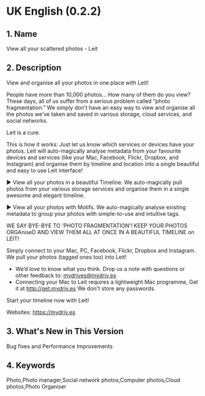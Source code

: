 UK English (0.2.2)
=================
## 1. Name
View all your scattered photos - Leit

## 2. Description
View and organise all your photos in one place with Leit!

People have more than 10,000 photos... How many of them do you view? These days, all of us suffer from a serious problem called “photo fragmentation.” We simply don’t have an easy way to view and organise all the photos we’ve taken and saved in various storage, cloud services, and social networks.

Leit is a cure.

This is how it works: Just let us know which services or devices have your photos. Leit will auto-magically analyse metadata from your favourite devices and services (like your Mac, Facebook, Flickr, Dropbox, and Instagram) and organise them by timeline and location into a single beautiful and easy to use Leit interface!

▶ View all your photos in a beautiful Timeline. We auto-magically pull photos from your various storage services and organise them in a single awesome and elegant timeline.

▶ View all your photos with Motifs. We auto-magically analyse existing metadata to group your photos with simple-to-use and intuitive tags.

WE SAY BYE-BYE TO 'PHOTO FRAGMENTATION'! KEEP YOUR PHOTOS ORGAniseD AND VIEW THEM ALL AT ONCE IN A BEAUTIFUL TIMELINE on LEIT!

Simply connect to your Mac, PC, Facebook, Flickr, Dropbox and Instagram. We pull your photos (tagged ones too) into Leit!

* We’d love to know what you think. Drop us a note with questions or other feedback to: mydrives@mydriv.es
* Connecting your Mac to Leit requires a lightweight Mac programme, Get it at http://get.mydriv.es We don't store any passwords.

Start your timeline now with Leit!

Websites: https://mydriv.es

## 3. What's New in This Version
Bug fixes and Performance Improvements

## 4. Keywords
Photo,Photo manager,Social network photos,Computer photos,Cloud photos,Photo Organiser

